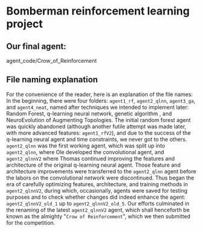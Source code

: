 # Bomberman reinforcement learning project

## Our final agent:

agent_code/Crow_of_Reinforcement



## File naming explanation
For the convenience of the reader, here is an explanation of the file names:
In the beginning, there were four folders: `agent1_rf`, `agent2_qlnn`, `agent3_ga`, and `agent4_neat`, named after
techniques we intended to implement later: Random Forest, q-learning neural network, genetic algorithm ,
and NeuroEvolution of Augmenting Topologies. 
The initial random forest agent was quickly abandoned (although another futile attempt was made later, 
with more advanced features: `agent1_rfV2`), and due to the success of the q-learning neural agent and time constraints,
we never got to the others. `agent2_qlnn` was the first working agent, which was split up into `agent2_qlnn`,
where Ole developed the convolutional agent, and `agent2_qlnnV2` where Thomas continued improving the features
and architecture of the original q-learning neural agent. Those feature and architecture improvements were
transferred to the `agent2_qlnn` agent before the labors on the convolutional network were discontinued. 
Thus began the era of carefully optimizing features, architecture, and training methods in `agent2_qlnnV2`, during which,
occasionally, agents were saved for testing purposes and to check whether changes did indeed enhance the agent:
`agent2_qlnnV2_old_1` up to `agent2_qlnnV2_old_5`. Our efforts culminated in the renaming of the latest `agent2_qlnnV2` 
agent, which shall henceforth be known as the almighty "`Crow of Reinforcement`", which we then submitted for the competition.
